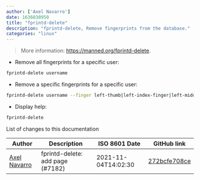 ```yaml
---
author: ['Axel Navarro']
date: 1636030950
title: "fprintd-delete"
description: "fprintd-delete, Remove fingerprints from the database."
categories: "linux"
---
```

> More information: <https://manned.org/fprintd-delete>.

- Remove all fingerprints for a specific user:

```bash
fprintd-delete username
```

- Remove a specific fingerprints for a specific user:

```bash
fprintd-delete username --finger left-thumb|left-index-finger|left-middle-finger|left-ring-finger|left-little-finger|right-thumb|right-index-finger|right-middle-finger|right-ring-finger|right-little-finger
```

- Display help:

```bash
fprintd-delete
```
List of changes to this documentation


Author | Description | ISO 8601 Date | GitHub link
------|-----|-----|-----
[Axel Navarro](mailto:navarroaxel@gmail.com) | fprintd-delete: add page (#7182) | 2021-11-04T14:02:30 | [272bcfe708ce](https://github.com/tldr-pages/tldr/commit/272bcfe708ce3a3777c7175f2c58a026b1635f6a)

